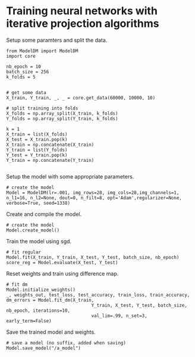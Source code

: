 # Training neural networks with iterative projection algorithms

Setup some paramters and split the data.
```
from ModelDM import ModelDM
import core

nb_epoch = 10
batch_size = 256
k_folds = 5


# get some data
X_train, Y_train, _, _ = core.get_data(60000, 10000, 10)

# split training into folds
X_folds = np.array_split(X_train, k_folds)
Y_folds = np.array_split(Y_train, k_folds)

k = 1
X_train = list(X_folds)
X_test = X_train.pop(k)
X_train = np.concatenate(X_train)
Y_train = list(Y_folds)
Y_test = Y_train.pop(k)
Y_train = np.concatenate(Y_train)


```

Setup the model with some appropriate parameters.
```
# create the model
Model = ModelDM(lr=.001, img_rows=28, img_cols=28,img_channels=1, n_l1=16, n_l2=None, dout=0, n_filt=8, opt='Adam',regularizer=None, verbose=True, seed=1338)

```
Create and compile the model.
```
# create the model
Model.create_model()
```
Train the model using sgd.
```
# fit regular
Model.fit(X_train, Y_train, X_test, Y_test, batch_size, nb_epoch)
score_reg = Model.evaluate(X_test, Y_test)
```
Reset weights and train using difference map.
```
# fit dm
Model.initialize_weights()
_, weights_out, test_loss, test_accuracy, train_loss, train_accuracy, dm_errors = Model.fit_dm(X_train,
                                Y_train, X_test, Y_test, batch_size, nb_epoch, iterations=10,
                                val_lim=.99, n_set=3, early_term=False)
```
Save the trained model and weights.

```
# save a model (no suffix, added when saving)
Model.save_model("/a_model")
```
